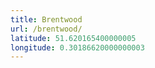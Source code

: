```yaml
---
title: Brentwood
url: /brentwood/
latitude: 51.620165400000005
longitude: 0.30186620000000003
---
```

